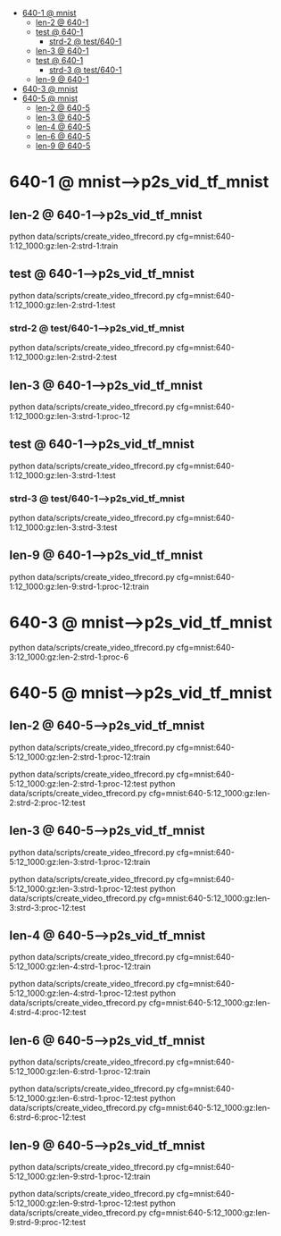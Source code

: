 <!-- MarkdownTOC -->

- [640-1       @ mnist](#640_1___mnis_t_)
    - [len-2       @ 640-1](#len_2___640_1_)
    - [test       @ 640-1](#test___640_1_)
        - [strd-2       @ test/640-1](#strd_2___test_640_1_)
    - [len-3       @ 640-1](#len_3___640_1_)
    - [test       @ 640-1](#test___640_1__1)
        - [strd-3       @ test/640-1](#strd_3___test_640_1_)
    - [len-9       @ 640-1](#len_9___640_1_)
- [640-3       @ mnist](#640_3___mnis_t_)
- [640-5       @ mnist](#640_5___mnis_t_)
    - [len-2       @ 640-5](#len_2___640_5_)
    - [len-3       @ 640-5](#len_3___640_5_)
    - [len-4       @ 640-5](#len_4___640_5_)
    - [len-6       @ 640-5](#len_6___640_5_)
    - [len-9       @ 640-5](#len_9___640_5_)

<!-- /MarkdownTOC -->
<a id="640_1___mnis_t_"></a>
# 640-1       @ mnist-->p2s_vid_tf_mnist
<a id="len_2___640_1_"></a>
## len-2       @ 640-1-->p2s_vid_tf_mnist
python data/scripts/create_video_tfrecord.py cfg=mnist:640-1:12_1000:gz:len-2:strd-1:train
<a id="test___640_1_"></a>
## test       @ 640-1-->p2s_vid_tf_mnist
python data/scripts/create_video_tfrecord.py cfg=mnist:640-1:12_1000:gz:len-2:strd-1:test
<a id="strd_2___test_640_1_"></a>
### strd-2       @ test/640-1-->p2s_vid_tf_mnist
python data/scripts/create_video_tfrecord.py cfg=mnist:640-1:12_1000:gz:len-2:strd-2:test

<a id="len_3___640_1_"></a>
## len-3       @ 640-1-->p2s_vid_tf_mnist
python data/scripts/create_video_tfrecord.py cfg=mnist:640-1:12_1000:gz:len-3:strd-1:proc-12
<a id="test___640_1__1"></a>
## test       @ 640-1-->p2s_vid_tf_mnist
python data/scripts/create_video_tfrecord.py cfg=mnist:640-1:12_1000:gz:len-3:strd-1:test
<a id="strd_3___test_640_1_"></a>
### strd-3       @ test/640-1-->p2s_vid_tf_mnist
python data/scripts/create_video_tfrecord.py cfg=mnist:640-1:12_1000:gz:len-3:strd-3:test

<a id="len_9___640_1_"></a>
## len-9       @ 640-1-->p2s_vid_tf_mnist
python data/scripts/create_video_tfrecord.py cfg=mnist:640-1:12_1000:gz:len-9:strd-1:proc-12:train

<a id="640_3___mnis_t_"></a>
# 640-3       @ mnist-->p2s_vid_tf_mnist
python data/scripts/create_video_tfrecord.py cfg=mnist:640-3:12_1000:gz:len-2:strd-1:proc-6

<a id="640_5___mnis_t_"></a>
# 640-5       @ mnist-->p2s_vid_tf_mnist
<a id="len_2___640_5_"></a>
## len-2       @ 640-5-->p2s_vid_tf_mnist
python data/scripts/create_video_tfrecord.py cfg=mnist:640-5:12_1000:gz:len-2:strd-1:proc-12:train

python data/scripts/create_video_tfrecord.py cfg=mnist:640-5:12_1000:gz:len-2:strd-1:proc-12:test
python data/scripts/create_video_tfrecord.py cfg=mnist:640-5:12_1000:gz:len-2:strd-2:proc-12:test

<a id="len_3___640_5_"></a>
## len-3       @ 640-5-->p2s_vid_tf_mnist
python data/scripts/create_video_tfrecord.py cfg=mnist:640-5:12_1000:gz:len-3:strd-1:proc-12:train

python data/scripts/create_video_tfrecord.py cfg=mnist:640-5:12_1000:gz:len-3:strd-1:proc-12:test
python data/scripts/create_video_tfrecord.py cfg=mnist:640-5:12_1000:gz:len-3:strd-3:proc-12:test

<a id="len_4___640_5_"></a>
## len-4       @ 640-5-->p2s_vid_tf_mnist
python data/scripts/create_video_tfrecord.py cfg=mnist:640-5:12_1000:gz:len-4:strd-1:proc-12:train

python data/scripts/create_video_tfrecord.py cfg=mnist:640-5:12_1000:gz:len-4:strd-1:proc-12:test
python data/scripts/create_video_tfrecord.py cfg=mnist:640-5:12_1000:gz:len-4:strd-4:proc-12:test
<a id="len_6___640_5_"></a>
## len-6       @ 640-5-->p2s_vid_tf_mnist
python data/scripts/create_video_tfrecord.py cfg=mnist:640-5:12_1000:gz:len-6:strd-1:proc-12:train

python data/scripts/create_video_tfrecord.py cfg=mnist:640-5:12_1000:gz:len-6:strd-1:proc-12:test
python data/scripts/create_video_tfrecord.py cfg=mnist:640-5:12_1000:gz:len-6:strd-6:proc-12:test

<a id="len_9___640_5_"></a>
## len-9       @ 640-5-->p2s_vid_tf_mnist
python data/scripts/create_video_tfrecord.py cfg=mnist:640-5:12_1000:gz:len-9:strd-1:proc-12:train

python data/scripts/create_video_tfrecord.py cfg=mnist:640-5:12_1000:gz:len-9:strd-1:proc-12:test
python data/scripts/create_video_tfrecord.py cfg=mnist:640-5:12_1000:gz:len-9:strd-9:proc-12:test
